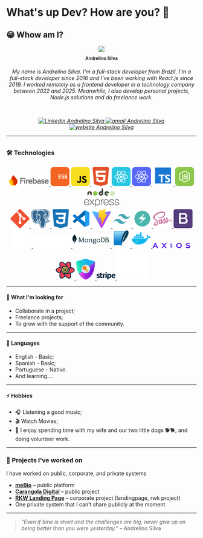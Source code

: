 
# What's up Dev? How are you? 👋

## 😁 Whow am I?

<p align="center">
<a href="https://app.rocketseat.com.br/me/andrelinosilva" target="_blank">
<img src="https://github.com/andrelinos.png" width="100px" atl="Foto de perfil do GitHub de AndreLino" />
<br /><sub><b>Andrelino Silva</b></sub>
</a>

<br />
<h6 align="center">
My name is Andrelino Silva. I'm a full-stack developer from Brazil. I'm a full-stack developer since 2016 and I've been working with React.js since 2019. I worked remotely as a frontend developer in a technology company between 2022 and 2025. Meanwhile, I also develop personal projects, Node.js solutions and do freelance work.
</p>

</p>
<br />

<p align="center">
    <a href="https://www.linkedin.com/in/andrelinosilva/" target="_blank">
        <img
            alt="Linkedin Andrelino Silva"
            src="https://img.shields.io/badge/-Andrelino%20Silva-%230077b5?style=flat-square&logo=linkedin">
    </a>
    <a href="mailto:andrelinodev@gmail.com">
        <img
            alt="gmail Andrelino Silva"
            src="https://img.shields.io/badge/Gmail-%23c14438?style=flat-square&logo=gmail&logoColor=white">
    </a>
    <a href="https://andrelino.dev/" target="_blank">
        <img
            alt="website Andrelino Silva"
            src="https://img.shields.io/badge/-andrelino.dev-3f80ee?style=flat-square&logo=&logoColor=white">
    </a>

</p>

---

### 🛠 Technologies

<p align="center">
 <a href="https://firebase.google.com/">
        <img src="/assets/icon-firebase.svg" alt="logo Firebase" width="106px">
    </a>
    <a href="http://www.ecma-international.org/ecma-262/6.0/">
        <img src="/assets/icon-ecmascript6.svg" alt="logo ECS6" width="50px" style="border-radius: 8px;">
    </a>
     <a href="https://www.javascript.com/">
        <img src="/assets/icon-javascript.svg" alt="logo JavaScript" width="50px" style="border-radius: 8px;">
    </a>
    <a href="https://developer.mozilla.org/en-US/docs/Web/HTML">
        <img src="/assets/icon-html5.svg" alt="logo HTML5" width="50px" style="border-radius: 8px;">
    </a>
    <a href="https://reactjs.org/">
        <img src="/assets/icon-react.svg" alt="logo React" width="50px" style="border-radius: 8px;">
    </a>
    <a href="https://reactnative.dev/">
        <img src="/assets/icon-react-native.svg" alt="logo React Native" width="50px" style="border-radius: 8px;">
    </a>
     <a href="https://www.typescriptlang.org/">
        <img src="/assets/icon-typescript.png" alt="logo Typescript" width="56px">
    </a>
    <a href="https://nodejs.org/en/">
        <img src="/assets/icon-nodejs.svg" alt="logo Node.js" width="50px" style="border-radius: 8px;">
    </a>
    <a href="https://expressjs.com/">
        <img src="/assets/icon-express2.png" alt="logo Express" width="100px">
    </a>
    <br/>
    <a href="https://git-scm.com/">
        <img src="/assets/icon-git.svg" alt="logo Git" width="50px">
    </a>
    <a href="https://www.postgresql.org/">
        <img src="/assets/icon-postgresql.svg" alt="logo PostgreSQL" width="50px">
    </a>
     <a href="https://developer.mozilla.org/en-US/docs/Web/CSS">
        <img src="/assets/icon-css3.svg" alt="logo CSS3" width="50px" style="border-radius: 8px;">
    </a>
    <a href="https://code.visualstudio.com/">
        <img src="/assets/icon-vscode.svg" alt="logo VSCode" width="50px">
    </a>
    <a href="https://vitejs.dev/">
        <img src="/assets/icon-vitejs.svg" alt="logo Vite.js" width="50px">
    </a>
    <a href="https://tailwindcss.com/">
        <img src="/assets/icon-tailwindcss.svg" alt="logo TailwindCSS" width="50px">
    </a>
    <a href="https://chakra-ui.com/">
        <img src="/assets/icon-chakra-ui.svg" alt="logo Chakra UI" width="50px">
    </a>
    <a href="https://sass-lang.com/">
        <img src="/assets/icon-sass.svg" alt="logo Sass" width="50px">
    </a>
    <a href="https://getbootstrap.com/">
        <img src="/assets/icon-bootstrap.svg" alt="logo Bootstrap" width="50px">
    </a>
    <a href="https://wordpress.org/">
        <img src="/assets/icon-wordpress.svg" alt="logo WordPress" width="50px">
    </a>
    <a href="https://www.prisma.io/">
        <img src="/assets/icon-prisma.svg" alt="logo Prisma ORM" width="100px">
    </a>
    <a href="https://www.mongodb.com/">
        <img src="/assets/icon-mongodb.svg" alt="logo MongoDB" width="100px">
    </a>
    <a href="https://www.sqlite.org/">
        <img src="/assets/icon-sqlite.svg" alt="logo SQLite" width="50px">
    </a>
    <a href="https://www.docker.com/">
        <img src="/assets/icon-docker.svg" alt="logo Docker" width="50px">
    </a>
    <a href="https://axios-http.com/">
        <img src="/assets/icon-axios.svg" alt="logo Axios" width="100px">
    </a>
    <a href="https://tanstack.com/query/">
        <img src="/assets/icon-react-query.svg" alt="logo React Query" width="50px">
    </a>
    <a href="https://next-auth.js.org/">
        <img src="/assets/icon-next-auth.png" alt="logo NextAuth.js" width="50px">
    </a>
    <a href="https://stripe.com/">
        <img src="/assets/icon-stripe.svg" alt="logo Stripe" width="50px">
    </a>
   <a href="https://www.mercadopago.com.br/" >
    <img src="/assets/icon-mercado-pago.svg" alt="logo Mercado Pago" width="80px">
</a>

</p>

---

#### 🚧 What I'm looking for

- Collaborate in a project;
- Freelance projects;
- To grow with the support of the community.

---

#### 💬 Languages

- English - Basic;
- Spanish - Basic;
- Portuguese - Native.
- And learning....

---

#### ⚡ Hobbies

- 🎧 Listening a good music;
- 🎬 Watch Movies;
- 👫 I enjoy spending time with my wife and our two little dogs 🐕🐕, and doing volunteer work.

---

### 🧩 Projects I've worked on

I have worked on public, corporate, and private systems

- [**meBio**](https://me.bio.br) – public platform
- [**Carangola Digital**](https://carangoladigital.com.br) – public project
- [**RKW Landing Page**](https://landingpage-rkw.custoconecta.com.br) – corporate project (landingpage, rwk project)
- One private system that I can’t share publicly at the moment

---

> *"Even if time is short and the challenges are big, never give up on being better than you were yesterday."* – Andrelino Silva
